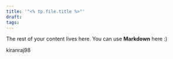 ```yaml
---
title: '"<% tp.file.title %>"'
draft: 
tags:
---
```




  
 
The rest of your content lives here. You can use **Markdown** here :)

kiranraj98

